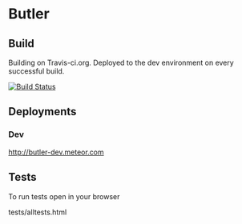 Butler
======


## Build

Building on Travis-ci.org. Deployed to the dev environment on every successful build.

[![Build Status](https://secure.travis-ci.org/narenst/butler.png)](http://travis-ci.org/narenst/butler)

## Deployments

### Dev

http://butler-dev.meteor.com

## Tests

To run tests open in your browser

  tests/alltests.html 

